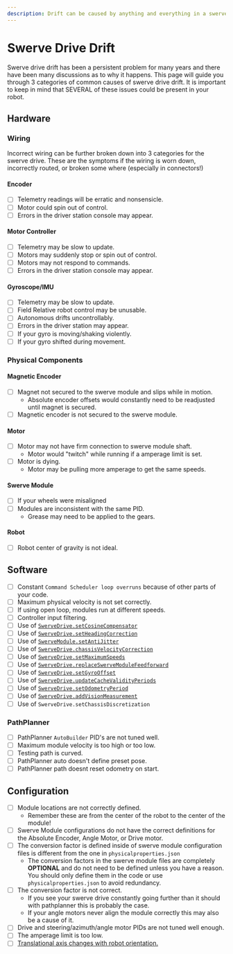 ```yaml
---
description: Drift can be caused by anything and everything in a swerve drive...
---
```


# Swerve Drive Drift

Swerve drive drift has been a persistent problem for many years and there have been many discussions as to why it happens. This page will guide you through 3 categories of common causes of swerve drive drift. It is important to keep in mind that SEVERAL of these issues could be present in your robot.

## Hardware

### Wiring

Incorrect wiring can be further broken down into 3 categories for the swerve drive. These are the symptoms if the wiring is worn down, incorrectly routed, or broken some where (especially in connectors!)&#x20;

#### Encoder

* [ ] Telemetry readings will be erratic and nonsensicle.&#x20;
* [ ] Motor could spin out of control.
* [ ] Errors in the driver station console may appear.

#### Motor Controller

* [ ] Telemetry may be slow to update.
* [ ] Motors may suddenly stop or spin out of control.
* [ ] Motors may not respond to commands.
* [ ] Errors in the driver station console may appear.

#### Gyroscope/IMU

* [ ] Telemetry may be slow to update.
* [ ] Field Relative robot control may be unusable.
* [ ] Autonomous drifts uncontrollably.
* [ ] Errors in the driver station may appear.
* [ ] If your gyro is moving/shaking violently.
* [ ] If your gyro shifted during movement.

### Physical Components

#### Magnetic Encoder

* [ ] Magnet not secured to the swerve module and slips while in motion.&#x20;
  * Absolute encoder offsets would constantly need to be readjusted until magnet is secured.
* [ ] Magnetic encoder is not secured to the swerve module.

#### Motor

* [ ] Motor may not have firm connection to swerve module shaft.
  * Motor would "twitch" while running if a amperage limit is set.
* [ ] Motor is dying.
  * Motor may be pulling more amperage to get the same speeds.

#### Swerve Module

* [ ] If your wheels were misaligned
* [ ] Modules are inconsistent with the same PID.
  * Grease may need to be applied to the gears.

#### Robot

* [ ] Robot center of gravity is not ideal.

## Software

* [ ] Constant `Command Scheduler loop overruns` because of other parts of your code.
* [ ] Maximum physical velocity is not set correctly.
* [ ] If using open loop, modules run at different speeds.
* [ ] Controller input filtering.
* [ ] Use of [`SwerveDrive.setCosineCompensator`](https://broncbotz3481.github.io/YAGSL/swervelib/SwerveDrive.html#setCosineCompensator\(boolean\))
* [ ] Use of [`SwerveDrive.setHeadingCorrection`](https://broncbotz3481.github.io/YAGSL/swervelib/SwerveDrive.html#setHeadingCorrection\(boolean\))
* [ ] Use of  [`SwerveModule.setAntiJitter`](https://broncbotz3481.github.io/YAGSL/swervelib/SwerveModule.html#setAntiJitter\(boolean\))
* [ ] Use of  [`SwerveDrive.chassisVelocityCorrection`](https://broncbotz3481.github.io/YAGSL/swervelib/SwerveDrive.html#chassisVelocityCorrection)
* [ ] Use of [`SwerveDrive.setMaximumSpeeds`](https://broncbotz3481.github.io/YAGSL/swervelib/SwerveDrive.html#setMaximumSpeeds\(double,double,double\))
* [ ] Use of [`SwerveDrive.replaceSwerveModuleFeedforward`](https://broncbotz3481.github.io/YAGSL/swervelib/SwerveDrive.html#replaceSwerveModuleFeedforward\(edu.wpi.first.math.controller.SimpleMotorFeedforward\))
* [ ] Use of [`SwerveDrive.setGyroOffset`](https://broncbotz3481.github.io/YAGSL/swervelib/SwerveDrive.html#setMaximumSpeeds\(double,double,double\))
* [ ] Use of [`SwerveDrive.updateCacheValidityPeriods`](https://broncbotz3481.github.io/YAGSL/swervelib/SwerveDrive.html#updateCacheValidityPeriods\(long,long,long\))
* [ ] Use of [`SwerveDrive.setOdometryPeriod`](https://broncbotz3481.github.io/YAGSL/swervelib/SwerveDrive.html#setOdometryPeriod\(double\))
* [ ] Use of [`SwerveDrive.addVisionMeasurement`](https://broncbotz3481.github.io/YAGSL/swervelib/SwerveDrive.html#addVisionMeasurement\(edu.wpi.first.math.geometry.Pose2d,double\))
* [ ] Use of `SwerveDrive.setChassisDiscretization`

### PathPlanner

* [ ] PathPlanner `AutoBuilder` PID's are not tuned well.
* [ ] Maximum module velocity is too high or too low.
* [ ] Testing path is curved.
* [ ] PathPlanner auto doesn't define preset pose.
* [ ] PathPlanner path doesnt reset odometry on start.

## Configuration

* [ ] Module locations are not correctly defined.
  * Remember these are from the center of the robot to the center of the module!
* [ ] Swerve Module configurations do not have the correct definitions for the Absolute Encoder, Angle Motor, or Drive motor.
* [ ] The conversion factor is defined inside of swerve module configuration files is different from the one in `physicalproperties.json`
  * The conversion factors in the swerve module files are completely **OPTIONAL** and do not need to be defined unless you have a reason. You should only define them in the code or use `physicalproperties.json` to avoid redundancy.
* [ ] The conversion factor is not correct.
  * If you see your swerve drive constantly going further than it should with pathplanner this is probably the case.
  * If your angle motors never align the module correctly this may also be a cause of it.
* [ ] Drive and steering/azimuth/angle motor PIDs are not tuned well enough.
* [ ] The amperage limit is too low.
* [ ] [Translational axis changes with robot orientation.](the-eight-steps.md)

